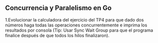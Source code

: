 

## Concurrencia y Paralelismo en Go

1.Evolucionar la calculadora del ejercicio del TP4 para que dado dos números haga todas las operaciones concurrentemente e imprima los resultados por consola (Tip: Usar Sync Wait Group para que el programa finalice después de que todos los hilos finalizaron).